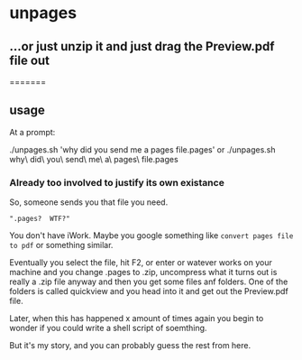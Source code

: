 # unpages

## ...or just unzip it and just drag the Preview.pdf file out

=======

## usage

At a prompt:

./unpages.sh 'why did you send me a pages file.pages'
or
./unpages.sh why\ did\ you\ send\ me\ a\ pages\ file.pages 

### Already too involved to justify its own existance

So, someone sends you that file you need.  

    ".pages?  WTF?"  

You don't have iWork. Maybe you google something like ```convert pages file to pdf``` or something similar.

Eventually you select the file, hit F2, or enter or watever works on your machine and you change .pages to .zip, uncompress
what it turns out is really a .zip file anyway and then you get some files anf folders. One of the folders is called quickview
and you head into it and get out the Preview.pdf file. 

Later, when this has happened x amount of times again you begin to wonder if you could write a shell script of soemthing. 

But it's my story, and you can probably guess the rest from here. 

